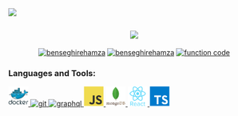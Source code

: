 
<div>
   <img src="https://user-images.githubusercontent.com/96697713/170564031-ea6710f3-49cd-4c90-80a5-d0125b29392b.png"/>
   <h3 align="center">
      <img src="https://user-images.githubusercontent.com/96697713/170565820-2e89afd6-c417-4cb5-81a0-c26e63d49504.png"/ align="center">
   </h3>
   
<p align="center">
<a href="https://twitter.com/benseghirehamza" target="blank"><img align="center" src="https://user-images.githubusercontent.com/96697713/170546090-e224cebb-eec8-4167-a118-6492497fc48d.png" alt="benseghirehamza" height="40" width="40" /></a>
   <a href="https://medium.com/@benseghirehamza" target="blank"><img align="center" src="https://user-images.githubusercontent.com/96697713/170544776-f9bfdf7b-b233-4f50-9950-969ffbd4c03c.png" alt="benseghirehamza"      height="40" width="40" /></a> 
<a href="https://www.youtube.com/channel/UCEa9TTjE9JV-Vzeusd4zZ9Q" target="blank"><img align="center" src="https://user-images.githubusercontent.com/96697713/170545350-1c62b41e-174b-44c8-b1df-7fb61f9d545a.png" alt="function code" height="40" width="40" /></a>
</p>
</div>

<h3 align="left">Languages and Tools:</h3>
<p align="left"> <a href="https://www.docker.com/" target="_blank" rel="noreferrer"> <img src="https://raw.githubusercontent.com/devicons/devicon/master/icons/docker/docker-original-wordmark.svg" alt="docker" width="40" height="40"/> </a> <a href="https://git-scm.com/" target="_blank" rel="noreferrer"> <img src="https://www.vectorlogo.zone/logos/git-scm/git-scm-icon.svg" alt="git" width="40" height="40"/> </a> <a href="https://graphql.org" target="_blank" rel="noreferrer"> <img src="https://www.vectorlogo.zone/logos/graphql/graphql-icon.svg" alt="graphql" width="40" height="40"/> </a> <a href="https://developer.mozilla.org/en-US/docs/Web/JavaScript" target="_blank" rel="noreferrer"> <img src="https://raw.githubusercontent.com/devicons/devicon/master/icons/javascript/javascript-original.svg" alt="javascript" width="40" height="40"/> </a> <a href="https://www.mongodb.com/" target="_blank" rel="noreferrer"> <img src="https://raw.githubusercontent.com/devicons/devicon/master/icons/mongodb/mongodb-original-wordmark.svg" alt="mongodb" width="40" height="40"/> </a> <a href="https://reactjs.org/" target="_blank" rel="noreferrer"> <img src="https://raw.githubusercontent.com/devicons/devicon/master/icons/react/react-original-wordmark.svg" alt="react" width="40" height="40"/> </a> <a href="https://www.typescriptlang.org/" target="_blank" rel="noreferrer"> <img src="https://raw.githubusercontent.com/devicons/devicon/master/icons/typescript/typescript-original.svg" alt="typescript" width="40" height="40"/> </a> </p>




 
